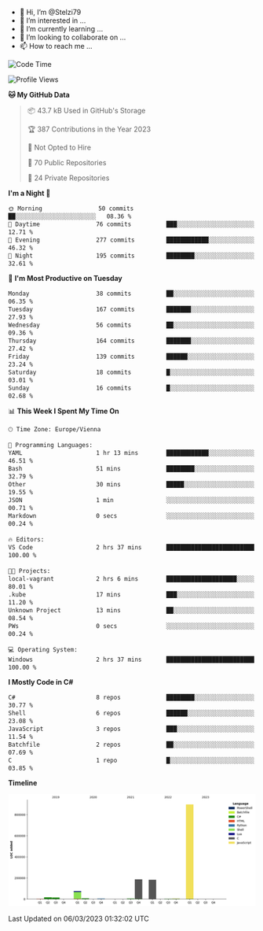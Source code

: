 - 👋 Hi, I’m @Stelzi79
- 👀 I’m interested in ...
- 🌱 I’m currently learning ...
- 💞️ I’m looking to collaborate on ...
- 📫 How to reach me ...

<!--START_SECTION:waka-->
![Code Time](http://img.shields.io/badge/Code%20Time-841%20hrs%2026%20mins-blue)

![Profile Views](http://img.shields.io/badge/Profile%20Views-0-blue)

**🐱 My GitHub Data** 

> 📦 43.7 kB Used in GitHub's Storage 
 > 
> 🏆 387 Contributions in the Year 2023
 > 
> 🚫 Not Opted to Hire
 > 
> 📜 70 Public Repositories 
 > 
> 🔑 24 Private Repositories 
 > 
**I'm a Night 🦉** 

```text
🌞 Morning                50 commits          ██░░░░░░░░░░░░░░░░░░░░░░░   08.36 % 
🌆 Daytime                76 commits          ███░░░░░░░░░░░░░░░░░░░░░░   12.71 % 
🌃 Evening                277 commits         ████████████░░░░░░░░░░░░░   46.32 % 
🌙 Night                  195 commits         ████████░░░░░░░░░░░░░░░░░   32.61 % 
```
📅 **I'm Most Productive on Tuesday** 

```text
Monday                   38 commits          ██░░░░░░░░░░░░░░░░░░░░░░░   06.35 % 
Tuesday                  167 commits         ███████░░░░░░░░░░░░░░░░░░   27.93 % 
Wednesday                56 commits          ██░░░░░░░░░░░░░░░░░░░░░░░   09.36 % 
Thursday                 164 commits         ███████░░░░░░░░░░░░░░░░░░   27.42 % 
Friday                   139 commits         ██████░░░░░░░░░░░░░░░░░░░   23.24 % 
Saturday                 18 commits          █░░░░░░░░░░░░░░░░░░░░░░░░   03.01 % 
Sunday                   16 commits          █░░░░░░░░░░░░░░░░░░░░░░░░   02.68 % 
```


📊 **This Week I Spent My Time On** 

```text
🕑︎ Time Zone: Europe/Vienna

💬 Programming Languages: 
YAML                     1 hr 13 mins        ████████████░░░░░░░░░░░░░   46.51 % 
Bash                     51 mins             ████████░░░░░░░░░░░░░░░░░   32.79 % 
Other                    30 mins             █████░░░░░░░░░░░░░░░░░░░░   19.55 % 
JSON                     1 min               ░░░░░░░░░░░░░░░░░░░░░░░░░   00.71 % 
Markdown                 0 secs              ░░░░░░░░░░░░░░░░░░░░░░░░░   00.24 % 

🔥 Editors: 
VS Code                  2 hrs 37 mins       █████████████████████████   100.00 % 

🐱‍💻 Projects: 
local-vagrant            2 hrs 6 mins        ████████████████████░░░░░   80.01 % 
.kube                    17 mins             ███░░░░░░░░░░░░░░░░░░░░░░   11.20 % 
Unknown Project          13 mins             ██░░░░░░░░░░░░░░░░░░░░░░░   08.54 % 
PWs                      0 secs              ░░░░░░░░░░░░░░░░░░░░░░░░░   00.24 % 

💻 Operating System: 
Windows                  2 hrs 37 mins       █████████████████████████   100.00 % 
```

**I Mostly Code in C#** 

```text
C#                       8 repos             ████████░░░░░░░░░░░░░░░░░   30.77 % 
Shell                    6 repos             ██████░░░░░░░░░░░░░░░░░░░   23.08 % 
JavaScript               3 repos             ███░░░░░░░░░░░░░░░░░░░░░░   11.54 % 
Batchfile                2 repos             ██░░░░░░░░░░░░░░░░░░░░░░░   07.69 % 
C                        1 repo              █░░░░░░░░░░░░░░░░░░░░░░░░   03.85 % 
```



**Timeline**

![Lines of Code chart](https://raw.githubusercontent.com/Stelzi79/Stelzi79/main/assets/bar_graph.png)


 Last Updated on 06/03/2023 01:32:02 UTC
<!--END_SECTION:waka-->

<!---
Stelzi79/Stelzi79 is a ✨ special ✨ repository because its `README.md` (this file) appears on your GitHub profile.
You can click the Preview link to take a look at your changes.
--->
